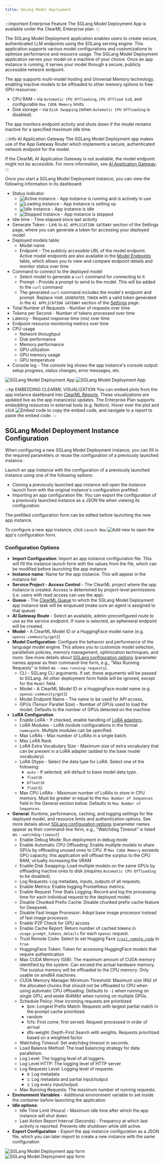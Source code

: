 ```yaml
---
title: SGLang Model Deployment
---
```


:::important Enterprise Feature
The SGLang Model Deployment App is available under the ClearML Enterprise plan.
:::

The SGLang Model Deployment application enables users to create secure, authenticated LLM endpoints using the SGLang 
serving engine. This application supports various model configurations and customizations to optimize performance and 
resource usage. The SGLang Model Deployment application serves your model on a machine of your choice. Once an app 
instance is running, it serves your model through a secure, publicly accessible network endpoint. 

The app supports multi-model hosting and Universal Memory technology, enabling inactive models to be offloaded to other memory options to free GPU resources:
* CPU RAM – via `Automatic CPU Offloading`, `CPU Offload GiB`, and configurable `Max CUDA Memory` limits.
* Disk storage – via `Disk Swapping` (when `Automatic CPU Offloading` is disabled).

The app monitors endpoint activity and shuts down if the model remains inactive for a specified maximum idle time.

:::info AI Application Gateway
The SGLang Model Deployment app makes use of the App Gateway Router which implements a secure, authenticated 
network endpoint for the model.

If the ClearML AI Application Gateway is not available, the model endpoint might not be accessible.
For more information, see [AI Application Gateway](../../deploying_clearml/enterprise_deploy/appgw.md).
:::

Once you start a SGLang Model Deployment instance, you can view the following information in its dashboard:
* Status indicator
  * <img src="/docs/latest/icons/ico-sglang-active.svg" alt="Active instance" className="icon size-md space-sm" /> - App instance is running and is actively in use
  * <img src="/docs/latest/icons/ico-sglang-loading.svg" alt="Loading instance" className="icon size-md space-sm" /> - App instance is setting up
  * <img src="/docs/latest/icons/ico-sglang-idle.svg" alt="Idle instance" className="icon size-md space-sm" /> - App instance is idle
  * <img src="/docs/latest/icons/ico-sglang-stopped.svg" alt="Stopped instance" className="icon size-md space-sm" /> - App instance is stopped
* Idle time - Time elapsed since last activity 
* Generate Token - Link to `AI APPLICATION GATEWAY` section of the Settings page, where you can generate a token for accessing your deployed model
* Deployed models table:
  * Model name
  * Endpoint - The publicly accessible URL of the model endpoint. Active model endpoints are also available in the 
    [Model Endpoints](../webapp_model_endpoints.md) table, which allows you to view and compare endpoint details and 
    monitor status over time
* Command to connect to the deployed model
  * Select model to generate a `curl` command for connecting to it
  * Prompt - Provide a prompt to send to the model. This will be added to the `curl` command
  * The generated `curl` command includes the model's endpoint and prompt. Replace `YOUR_GENERATED_TOKEN` with a valid
  token generated in the `AI APPLICATION GATEWAY` section of the [Settings](../settings/webapp_settings_profile.md#ai-application-gateway-tokens) page.
* Total Number of Requests - Number of requests over time
* Tokens per Second - Number of tokens processed over time
* Latency - Request response time (ms) over time
* Endpoint resource monitoring metrics over time
* CPU usage
  * Network throughput
  * Disk performance
  * Memory performance
  * GPU utilization
  * GPU memory usage
  * GPU temperature
* Console log - The console log shows the app instance's console output: setup progress, status changes, error messages,
etc.

![SGLang Model Deployment App](../../img/apps_sglang_dashboard.png#light-mode-only)
![SGLang Model Deployment App](../../img/apps_sglang_dashboard_dark.png#dark-mode-only)

:::tip EMBEDDING CLEARML VISUALIZATION
You can embed plots from the app instance dashboard into [ClearML Reports](../webapp_reports.md). These visualizations 
are updated live as the app instance(s) updates. The Enterprise Plan supports embedding resources in 
external tools (e.g. Notion). Hover over the plot and click <img src="/docs/latest/icons/ico-plotly-embed-code.svg" alt="Embed code" className="icon size-md space-sm" /> 
to copy the embed code, and navigate to a report to paste the embed code.
:::

## SGLang Model Deployment Instance Configuration

When configuring a new SGLang Model Deployment instance, you can fill in the required parameters or reuse the 
configuration of a previously launched instance. 

Launch an app instance with the configuration of a previously launched instance using one of the following options:
* Cloning a previously launched app instance will open the instance launch form with the original instance's 
configuration prefilled.
* Importing an app configuration file. You can export the configuration of a previously launched instance as a JSON file 
when viewing its configuration.

The prefilled configuration form can be edited before launching the new app instance.

To configure a new app instance, click `Launch New` <img src="/docs/latest/icons/ico-add.svg" alt="Add new" className="icon size-md space-sm" /> 
to open the app's configuration form.

### Configuration Options
* **Import Configuration**: Import an app instance configuration file. This will fill the instance launch form with the 
values from the file, which can be modified before launching the app instance
* **Instance name**:  Name for the app instance. This will appear in the instance list
* **Service Project - Access Control** - The ClearML project where the app instance is created. Access is determined by 
  project-level permissions (i.e. users with read access can use the app).
* **Queue** - The [ClearML Queue](../../fundamentals/agents_and_queues.md#what-is-a-queue) to which the SGLang Model Deployment app 
instance task will be enqueued (make sure an agent is assigned to that queue)
* **AI Gateway Route** - Select an available, admin-preconfigured route to use as the service endpoint. If none is selected, an ephemeral endpoint will be created.
* **Model** - A ClearML Model ID or a HuggingFace model name (e.g. `openai-community/gpt2`)
* **Model Configuration**: Configure the behavior and performance of the language model engine. This allows you to 
  customize model selection, parallelism policies, memory management, optimization techniques, and more. See more details 
  about [SGLang configuration options](https://docs.sglang.ai/advanced_features/server_arguments.html#model-and-tokenizer)
  (parameter names appear as their command-line form, e.g., "Max Running Requests" is listed as `--max-running-requests`).
  * CLI - SGLang CLI arguments. If set, these arguments will be passed to SGLang. All other deployment form fields will 
  be ignored, except for the `Model` field.
  * Model - A ClearML Model ID or a HuggingFace model name (e.g. `openai-community/gpt2`)
  * Model Endpoint Name - The name to be used for API access. 
  * GPUs (Tensor Parallel Size) - Number of GPUs used to load the model. Defaults to the number of GPUs detected on the machine 
* **LoRA Configuration** 
  * Enable LoRA - If checked, enable handling of [LoRA adapters](https://huggingface.co/docs/diffusers/en/training/lora#lora).
  * LoRA Modules - LoRA module configurations in the format `name=path`. Multiple modules can be specified.
  * Max LoRAs - Max number of LoRAs in a single batch. 
  * Max LoRA Rank
  * LoRA Extra Vocabulary Size - Maximum size of extra vocabulary that can be present in a LoRA adapter (added to the base model vocabulary).
  * LoRA Dtype - Select the data type for LoRA. Select one of the following:
    * `auto` - If selected, will default to base model data type.
    * `float16`
    * `bfloat16`
    * `float32`    
  * Max CPU LoRAs - Maximum number of LoRAs to store in CPU memory. Must be greater or equal to the 
  `Max Number of Sequences` field in the General section below. Defaults to `Max Number of Sequences`.
* **General**: Runtime, performance, caching, and logging settings for the deployed model, and resource limits and 
  authentication options. See more details about [SGLang configuration options](https://docs.sglang.ai/advanced_features/server_arguments.html#model-and-tokenizer)
  (parameter names appear as their command-line form, e.g., "Watchdog Timeout" is listed as `--watchdog-timeout`)
  * Enable Debug Mode: Run deployment in debug mode
  * Enable Automatic CPU Offloading: Enable multiple models to share GPUs by offloading unused ones to CPU. If `Max CUDA Memory` 
    exceeds GPU capacity, this application will offload the surplus to the CPU RAM, virtually increasing the VRAM
  * Enable Disk Swapping: Load multiple models on the same GPUs by offloading inactive ones to disk (requires `Automatic CPU Offloading` 
    to be disabled). 
  * Log Requests: Log metadata, inputs, outputs of all requests.
  * Enable Metrics: Enable logging Prometheus metrics.
  * Enable Request Time Stats Logging: Record and log the processing time for each individual request to the deployed model.
  * Disable Chunked Prefix Cache: Disable chunked prefix cache feature for Deepseek.
  * Disable Fast Image Processor: Adopt base image processor instead of fast image processor.
  * Enable P2P Check for GPU access
  * Enable Cache Report: Return number of cached tokens in `usage.prompt_tokens_details` for each `openai` request. 
  * Trust Remote Code: Select to set Hugging Face [`trust_remote_code`](https://huggingface.co/docs/text-generation-inference/main/en/reference/launcher#trustremotecode) 
  to `true`.
  * HuggingFace Token: Token for accessing HuggingFace models that require authentication
  * Max CUDA Memory (GiB): The maximum amount of CUDA memory identified by the system. Can exceed the actual hardware 
  memory. The surplus memory will be offloaded to the CPU memory. Only usable on amd64 machines.
  * CUDA Memory Manager Minimum Threshold: Maximum size (Kb) of the allocated chunks that should not be offloaded to CPU 
  when using automatic CPU offloading. Defaults to `-1` when running on single GPU, and `66000` (64Mib) when running on 
  multiple GPUs.
  * Schedule Policy: How incoming requests are prioritized
    * lpm: Longest Prefix Match: Requests with largest partial match in the prompt cache prioritized.
    * random
    * fcfs: First come, first served. Request processed in order of arrival
    * dfs-weight: Depth-First Search with weights. Requests prioritized based on a weighted factor
  * Watchdog Timeout: Set watchdog timeout in seconds.
  * Load Balance Method: The load balancing strategy for data parallelism.
  * Log Level: The logging level of all loggers.
  * Log Level HTTP: The logging level of HTTP server
  * Log Requests Level: Logging level of requests:
    * `0`: Log metadata
    * `1`: Log metadata and partial input/output
    * `2`: Log every input/output.
  * Max Running Requests: The maximum number of running requests.
* **Environment Variables** - Additional environment variable to set inside the container before launching the application
* **Idle options**: 
  * Idle Time Limit (Hours) - Maximum idle time after which the app instance will shut down
  * Last Action Report Interval (Seconds) - Frequency at which last activity is reported. Prevents idle shutdown while still active.
* **Export Configuration** - Export the app instance configuration as a JSON file, which you can later import to create a 
new instance with the same configuration

<div class="max-w-65">

![SGLang Model Deployment app form](../../img/apps_sglang_form.png#light-mode-only)
![SGLang Model Deployment app form](../../img/apps_sglang_form_dark.png#dark-mode-only)
 
</div>